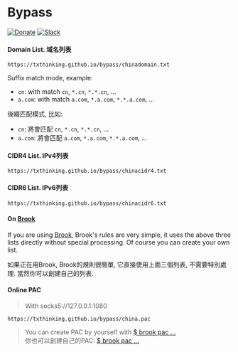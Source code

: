 # Bypass

[![Donate](https://img.shields.io/badge/Support-Donate-ff69b4.svg)](https://www.txthinking.com/opensource-support.html)
[![Slack](https://img.shields.io/badge/Join-Slack-ff69b4.svg)](https://docs.google.com/forms/d/e/1FAIpQLSdzMwPtDue3QoezXSKfhW88BXp57wkbDXnLaqokJqLeSWP9vQ/viewform)

#### Domain List. 域名列表

```
https://txthinking.github.io/bypass/chinadomain.txt
```

Suffix match mode, example:

* `cn`: with match `cn`, `*.cn`, `*.*.cn`, ...<br/>
* `a.com`: with match `a.com`, `*.a.com`, `*.*.a.com`, ...<br/>

後綴匹配模式, 比如:

* `cn`: 將會匹配 `cn`, `*.cn`, `*.*.cn`, ...<br/>
* `a.com`: 將會匹配 `a.com`, `*.a.com`, `*.*.a.com`, ...<br/>

#### CIDR4 List. IPv4列表

```
https://txthinking.github.io/bypass/chinacidr4.txt
```

#### CIDR6 List. IPv6列表

```
https://txthinking.github.io/bypass/chinacidr6.txt
```

#### On [Brook](https://github.com/txthinking/brook)

If you are using [Brook](https://github.com/txthinking/brook), Brook's rules are very simple, it uses the above three lists directly without special processing. Of course you can create your own list.

如果正在用Brook, Brook的規則很簡單, 它直接使用上面三個列表, 不需要特別處理. 當然你可以創建自己的列表.

#### Online PAC

> With socks5://127.0.0.1:1080

```
https://txthinking.github.io/bypass/china.pac
```

> You can create PAC by yourself with [$ brook pac ...](https://github.com/txthinking/brook)<br/>
> 你也可以創建自己的PAC: [$ brook pac ...](https://github.com/txthinking/brook)
